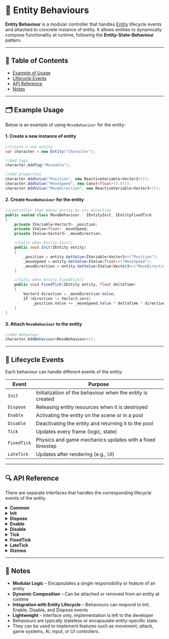 # 🧩 Entity Behaviours

**Entity Behaviour** is a modular controller that handles [Entity](../Entities/Manual.md) lifecycle events and
attached to concrete instance of entity. It allows entities to dynamically compose functionality at runtime, following
the **Entity-State-Behaviour** pattern.

---

## 📑 Table of Contents

- [Example of Usage](#-example-of-usage)
- [Lifecycle Events](#-lifecycle-events)
- [API Reference](#-api-reference)
- [Notes](#-notes)

---

## 🗂 Example Usage

Below is an example of using `MoveBehaviour` for the entity:

#### 1. Create a new instance of entity

```csharp
//Create a new entity
var character = new Entity("Character");

//Add tags
character.AddTag("Moveable");

//Add properties
character.AddValue("Position", new ReactiveVariable<Vector3>());
character.AddValue("MoveSpeed", new Const<float>(3.5f));
character.AddValue("MoveDirection", new ReactiveVariable<Vector3>());
```

#### 2. Create `MoveBehaviour` for the entity

```csharp
//Controller that moves entity by its direction
public sealed class MoveBehaviour : IEntityInit, IEntityFixedTick
{
    private IVariable<Vector3> _position;
    private IValue<float> _moveSpeed;
    private IValue<Vector3> _moveDirection;

    //Calls when Entity.Init()
    public void Init(IEntity entity)
    {
        _position = entity.GetValue<IVariable<Vector3>>("Position");
        _moveSpeed = entity.GetValue<IValue<float>>("MoveSpeed");
        _moveDirection = entity.GetValue<IValue<Vector3>>("MoveDirection");
    }

    //Calls when Entity.FixedTick()
    public void FixedTick(IEntity entity, float deltaTime)
    {
        Vector3 direction = _moveDirection.Value;
        if (direction != Vector3.zero) 
            _position.Value += _moveSpeed.Value * deltaTime * direction;
    }
}
```

#### 3. Attach `MoveBehaviour` to the entity

```csharp
//Add behaviour
character.AddBehaviour<MoveBehaviour>();
```

---

## 🔄 Lifecycle Events

Each behaviour can handle different events of the entity:

| Event       | Purpose                                                    |
|-------------|------------------------------------------------------------|
| `Init`      | Initialization of the behaviour when the entity is created |
| `Dispose`   | Releasing entity resources when it is destroyed            |
| `Enable`    | Activating the entity on the scene or in a pool            |
| `Disable`   | Deactivating the entity and returning it to the pool       |
| `Tick`      | Updates every frame (logic, state)                         |
| `FixedTick` | Physics and game mechanics updates with a fixed timestep   |
| `LateTick`  | Updates after rendering (e.g., UI)                         |

---

## 🔍 API Reference

There are separate interfaces that handles the corresponding lifecycle events of the entity.

<details>
  <summary><b>Common</b></summary>
  <ul>
    <li><a href="IEntityBehaviour.md">IEntityBehaviour</a></li>
    <li><a href="../Attributes/RunInEditModeAttribute.md">RunInEditModeAttribute</a></li>
  </ul>
</details>

<details>
  <summary><b>Init</b></summary>
  <ul>
    <li><a href="IEntityInit.md">IEntityInit</a></li>
    <li><a href="IEntityInit%601.md">IEntityInit&lt;E&gt;</a></li>
  </ul>
</details>

<details>
  <summary><b>Dispose</b></summary>
  <ul>
    <li><a href="IEntityDispose.md">IEntityDispose</a></li>
    <li><a href="IEntityDispose%601.md">IEntityDispose&lt;E&gt;</a></li>
  </ul>
</details>

<details>
  <summary><b>Enable</b></summary>
  <ul>
    <li><a href="IEntityEnable.md">IEntityEnable</a></li>
    <li><a href="IEntityEnable%601.md">IEntityEnable&lt;E&gt;</a></li>
  </ul>
</details>

<details>
  <summary><b>Disable</b></summary>
  <ul>
    <li><a href="IEntityDisable.md">IEntityDisable</a></li>
    <li><a href="IEntityDisable%601.md">IEntityDisable&lt;E&gt;</a></li>
  </ul>
</details>

<details>
  <summary><b>Tick</b></summary>
  <ul>
    <li><a href="IEntityTick.md">IEntityTick</a></li>
    <li><a href="IEntityTick%601.md">IEntityTick&lt;E&gt;</a></li>
  </ul>
</details>

<details>
  <summary><b>FixedTick</b></summary>
  <ul>
    <li><a href="IEntityFixedTick.md">IEntityFixedTick</a></li>
    <li><a href="IEntityFixedTick%601.md">IEntityFixedTick&lt;E&gt;</a></li>
  </ul>
</details>

<details>
  <summary><b>LateTick</b></summary>
  <ul>
    <li><a href="IEntityLateTick.md">IEntityLateTick</a></li>
    <li><a href="IEntityLateTick%601.md">IEntityLateTick&lt;E&gt;</a></li>
  </ul>
</details>

<details>
  <summary><b>Gizmos</b></summary>
  <ul>
    <li><a href="IEntityGizmos.md">IEntityGizmos</a></li>
    <li><a href="IEntityGizmos%601.md">IEntityGizmos&lt;E&gt;</a></li>
  </ul>
</details>


---

## 📝 Notes

- **Modular Logic** – Encapsulates a single responsibility or feature of an entity
- **Dynamic Composition** – Can be attached or removed from an entity at runtime
- **Integration with Entity Lifecycle** – Behaviours can respond to Init, Enable, Disable, and Dispose events
- **Lightweight** – Interface only, implementation is left to the developer
- Behaviours are typically stateless or encapsulate entity-specific state.
- They can be used to implement features such as movement, attack, game systems, AI, input, or UI controllers.


[//]: # ()
[//]: # (- **Init**)

[//]: # (    - [IEntityInit]&#40;IEntityInit.md&#41; <!-- + -->)

[//]: # (    - [IEntityInit&lt;E&gt;]&#40;IEntityInit%601.md&#41; <!-- + -->)

[//]: # (- **Dispose**)

[//]: # (    - [IEntityDispose]&#40;IEntityDispose.md&#41; <!-- + -->)

[//]: # (    - [IEntityDispose&lt;E&gt;]&#40;IEntityDispose%601.md&#41; <!-- + -->)

[//]: # (- **Enable**)

[//]: # (    - [IEntityEnable]&#40;IEntityEnable.md&#41; <!-- + -->)

[//]: # (    - [IEntityEnable&lt;E&gt;]&#40;IEntityEnable%601.md&#41; <!-- + -->)

[//]: # (- **Disable**)

[//]: # (    - [IEntityDisable]&#40;IEntityDisable.md&#41; <!-- + -->)

[//]: # (    - [IEntityDisable&lt;E&gt;]&#40;IEntityDisable%601.md&#41; <!-- + -->)

[//]: # (- **Tick**)

[//]: # (    - [IEntityTick]&#40;IEntityTick.md&#41; <!-- + -->)

[//]: # (    - [IEntityTick&lt;E&gt;]&#40;IEntityTick%601.md&#41; <!-- + -->)

[//]: # (- **FixedTick**)

[//]: # (    - [IEntityFixedTick]&#40;IEntityFixedTick.md&#41; <!-- + -->)

[//]: # (    - [IEntityFixedTick&lt;E&gt;]&#40;IEntityFixedTick%601.md&#41; <!-- + -->)

[//]: # (- **LateTick**)

[//]: # (    - [IEntityLateTick]&#40;IEntityLateTick.md&#41; <!-- + -->)

[//]: # (    - [IEntityLateTick&lt;E&gt;]&#40;IEntityLateTick%601.md&#41; <!-- + -->)

[//]: # (- **Gizmos**)

[//]: # (    - [IEntityGizmos]&#40;IEntityGizmos.md&#41; <!-- + -->)

[//]: # (    - [IEntityGizmos&lt;E&gt;]&#40;IEntityGizmos%601.md&#41; <!-- + -->)
